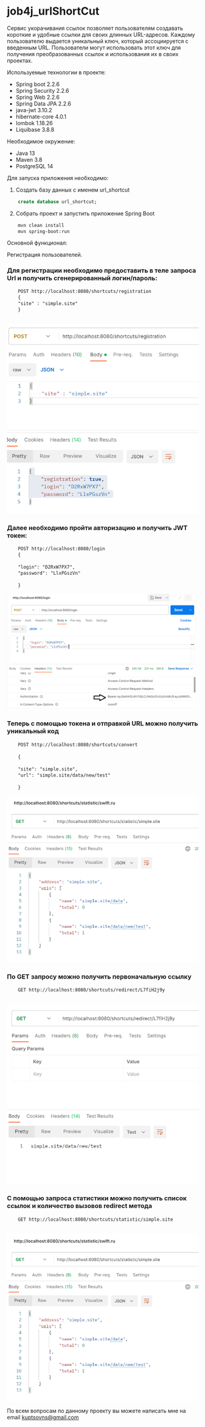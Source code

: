 <h1>job4j_urlShortCut</h1>

Сервис укорачивания ссылок позволяет пользователям создавать короткие и удобные ссылки для своих длинных URL-адресов.
Каждому пользователю выдается уникальный ключ, который ассоциируется с введенным URL. Пользователи могут использовать этот ключ для получения преобразованных ссылок и использования их в своих проектах.

Используемые технологии в проекте:
- Spring boot 2.2.6 
- Spring Security 2.2.6
- Spring Web 2.2.6
- Spring Data JPA 2.2.6
- java-jwt 3.10.2
- hibernate-core 4.0.1
- lombok 1.18.26
- Liquibase 3.8.8

Необходимое окружение:
- Java 13
- Maven 3.8
- PostgreSQL 14

Для запуска приложения необходимо:

1. Создать базу данных с именем url_shortcut
```sql
    create database url_shortcut;
```

2. Собрать проект и запустить приложение Spring Boot
```
    mvn clean install
    mvn spring-boot:run
```


Основной функционал:

Регистрация пользователей.

### Для регистрации необходимо предоставить в теле запроса Url и получить сгенерированный логин/пароль:

```
    POST http://localhost:8080/shortcuts/registration
    {
    "site" : "simple.site"
    }
    
```

![](imgs/reg.png)

### Далее необходимо пройти авторизацию и получить JWT токен:

```
    POST http://localhost:8080/login
    {
    
    "login": "D2RxW7PX7",
    "password": "LlxPGszVn"
    
    }
```
![](imgs/login.png)

### Теперь с помощью токена и отправкой URL можно получить уникальный код
```
    POST http://localhost:8080/shortcuts/convert 
    
    {
    
    "site": "simple.site",
    "url": "simple.site/data/new/test"
    
    }
```
![](imgs/stats.png)

### По GET запросу можно получить первоначальную ссылку

```
    GET http://localhost:8080/shortcuts/redirect/L7fiH2j9y
    
```
![](imgs/redirect.png)

### С помощью запроса статистики можно получить список ссылок и количество вызовов redirect метода

```
    GET http://localhost:8080/shortcuts/statistic/simple.site
    
```
![](imgs/stats.png)

По всем вопросам по данному проекту вы можете написать мне на email kuptsovns@gmail.com